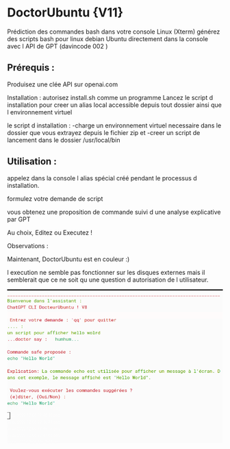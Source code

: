 # DoctorUbuntu {V11}
Prédiction des commandes bash dans votre console Linux (Xterm)
générez des scripts bash pour linux debian Ubuntu directement dans la console avec l API de GPT (davincode 002 ) 


## Prérequis : 
Produisez une clée API sur openai.com

Installation : 
autorisez install.sh comme un programme
Lancez le script d installation pour creer un alias local accessible depuis tout dossier ainsi que l environnement virtuel 

le script d installation : 
  -charge un environnement virtuel necessaire dans le dossier que vous extrayez depuis le fichier zip et 
  -creer un script de lancement dans le dossier /usr/local/bin


## Utilisation :  

appelez dans la console l alias spécial créé pendant le processus d installation. 

formulez votre demande de script

vous obtenez une proposition de commande suivi d une analyse explicative par GPT 

Au choix, Editez ou Executez ! 


Observations :

Maintenant, DoctorUbuntu est en couleur  :)

l execution ne semble pas fonctionner sur les disques externes mais il semblerait que ce ne soit qu une question d autorisation de l utilisateur. 


![capture d  ecran ](https://github.com/web2v/DoctorUbuntu/blob/17deacb4f079c415e621e4dc9e402766d2e82d5f/doctorUbuntuv11.png)


